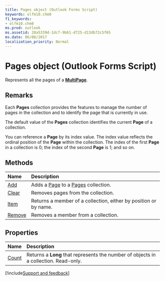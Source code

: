 ```yaml
---
title: Pages object (Outlook Forms Script)
keywords: olfm10.chm0
f1_keywords:
- olfm10.chm0
ms.prod: outlook
ms.assetid: 20a5339d-1dc7-9b61-d725-d13db72c5f65
ms.date: 06/08/2017
localization_priority: Normal
---
```



# Pages object (Outlook Forms Script)

Represents all the pages of a **[MultiPage](Outlook.multipage.md)**.


## Remarks

Each **Pages** collection provides the features to manage the number of pages in the collection and to identify the page that is currently in use.

The default value of the **Pages** collection identifies the current **Page** of a collection.

You can reference a **Page** by its index value. The index value reflects the ordinal position of the **Page** within the collection. The index of the first **Page** in a collection is 0; the index of the second **Page** is 1; and so on.


## Methods

|Name|Description|
|:-----|:-----|
| [Add](Outlook.Pages.add.md)|Adds a [Page](Outlook.Page.md) to a [Pages](Outlook.pages.md) collection.|
| [Clear](Outlook.Pages.clear.md)|Removes pages from the collection.|
| [Item](Outlook.Pages.item.md)|Returns a member of a collection, either by position or by name.|
| [Remove](Outlook.Pages.remove.md)|Removes a member from a collection.|


## Properties

|Name|Description|
|:-----|:-----|
| [Count](Outlook.Pages.count.md)|Returns a **Long** that represents the number of objects in a collection. Read-only.|




[!include[Support and feedback](~/includes/feedback-boilerplate.md)]